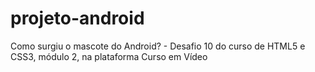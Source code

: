 # projeto-android
 Como surgiu o mascote do Android? - Desafio 10 do curso de HTML5 e CSS3, módulo 2, na plataforma Curso em Vídeo
